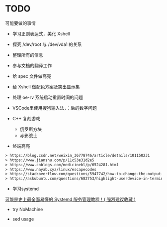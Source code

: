 
# TODO

可能要做的事情

- 学习正则表达式，美化 Xshell
- 探究 /dev/root 与 /dev/vda1 的关系
- 整理所有的信息
- 参与文档的翻译工作
- 给 spec 文件做高亮
- 给 Xshell 做配色方案及突出显示集
- 处理 oe-rv 系统启动重置时间的问题
- VSCode里使用搜狗输入法，：后的数字问题

- C++ 复刻游戏
  - 俄罗斯方块
  - 赤影战士

- 终端高亮

```default
> https://blog.csdn.net/weixin_36778746/article/details/101150231
> https://www.jianshu.com/p/11c53e31d2e5
> https://www.cnblogs.com/medicinebl/p/6524281.html
> https://www.nayab.xyz/linux/escapecodes
> https://stackoverflow.com/questions/5947742/how-to-change-the-output-color-of-echo-in-linux
> https://askubuntu.com/questions/682753/highlight-userdevice-in-terminal
```

- 学习systemd

[可能是史上最全面易懂的 Systemd 服务管理教程！( 强烈建议收藏 )](https://cloud.tencent.com/developer/article/1516125)

- try NoMachine

- sed usage
